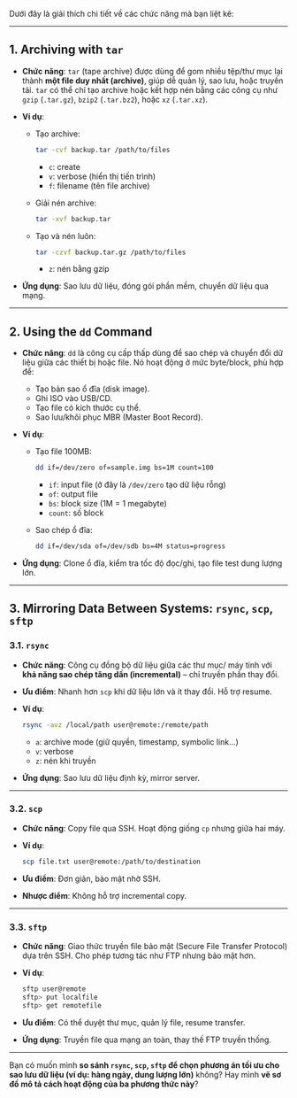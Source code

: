 Dưới đây là giải thích chi tiết về các chức năng mà bạn liệt kê:

---

## 1. **Archiving with `tar`**

* **Chức năng**:
  `tar` (tape archive) được dùng để gom nhiều tệp/thư mục lại thành **một file duy nhất (archive)**, giúp dễ quản lý, sao lưu, hoặc truyền tải. `tar` có thể chỉ tạo archive hoặc kết hợp nén bằng các công cụ như `gzip` (`.tar.gz`), `bzip2` (`.tar.bz2`), hoặc `xz` (`.tar.xz`).

* **Ví dụ**:

  * Tạo archive:

    ```bash
    tar -cvf backup.tar /path/to/files
    ```

    * `c`: create
    * `v`: verbose (hiển thị tiến trình)
    * `f`: filename (tên file archive)

  * Giải nén archive:

    ```bash
    tar -xvf backup.tar
    ```

  * Tạo và nén luôn:

    ```bash
    tar -czvf backup.tar.gz /path/to/files
    ```

    * `z`: nén bằng gzip

* **Ứng dụng**: Sao lưu dữ liệu, đóng gói phần mềm, chuyển dữ liệu qua mạng.

---

## 2. **Using the `dd` Command**

* **Chức năng**:
  `dd` là công cụ cấp thấp dùng để sao chép và chuyển đổi dữ liệu giữa các thiết bị hoặc file. Nó hoạt động ở mức byte/block, phù hợp để:

  * Tạo bản sao ổ đĩa (disk image).
  * Ghi ISO vào USB/CD.
  * Tạo file có kích thước cụ thể.
  * Sao lưu/khôi phục MBR (Master Boot Record).

* **Ví dụ**:

  * Tạo file 100MB:

    ```bash
    dd if=/dev/zero of=sample.img bs=1M count=100
    ```

    * `if`: input file (ở đây là `/dev/zero` tạo dữ liệu rỗng)
    * `of`: output file
    * `bs`: block size (1M = 1 megabyte)
    * `count`: số block

  * Sao chép ổ đĩa:

    ```bash
    dd if=/dev/sda of=/dev/sdb bs=4M status=progress
    ```

* **Ứng dụng**: Clone ổ đĩa, kiểm tra tốc độ đọc/ghi, tạo file test dung lượng lớn.

---

## 3. **Mirroring Data Between Systems: `rsync`, `scp`, `sftp`**

### **3.1. `rsync`**

* **Chức năng**:
  Công cụ đồng bộ dữ liệu giữa các thư mục/ máy tính với **khả năng sao chép tăng dần (incremental)** – chỉ truyền phần thay đổi.

* **Ưu điểm**: Nhanh hơn `scp` khi dữ liệu lớn và ít thay đổi. Hỗ trợ resume.

* **Ví dụ**:

  ```bash
  rsync -avz /local/path user@remote:/remote/path
  ```

  * `a`: archive mode (giữ quyền, timestamp, symbolic link…)
  * `v`: verbose
  * `z`: nén khi truyền

* **Ứng dụng**: Sao lưu dữ liệu định kỳ, mirror server.

---

### **3.2. `scp`**

* **Chức năng**:
  Copy file qua SSH. Hoạt động giống `cp` nhưng giữa hai máy.

* **Ví dụ**:

  ```bash
  scp file.txt user@remote:/path/to/destination
  ```

* **Ưu điểm**: Đơn giản, bảo mật nhờ SSH.

* **Nhược điểm**: Không hỗ trợ incremental copy.

---

### **3.3. `sftp`**

* **Chức năng**:
  Giao thức truyền file bảo mật (Secure File Transfer Protocol) dựa trên SSH. Cho phép tương tác như FTP nhưng bảo mật hơn.

* **Ví dụ**:

  ```bash
  sftp user@remote
  sftp> put localfile
  sftp> get remotefile
  ```

* **Ưu điểm**: Có thể duyệt thư mục, quản lý file, resume transfer.

* **Ứng dụng**: Truyền file qua mạng an toàn, thay thế FTP truyền thống.

---

Bạn có muốn mình **so sánh `rsync`, `scp`, `sftp` để chọn phương án tối ưu cho sao lưu dữ liệu (ví dụ: hàng ngày, dung lượng lớn)** không?
Hay mình **vẽ sơ đồ mô tả cách hoạt động của ba phương thức này**?
